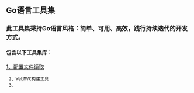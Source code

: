 ## Go语言工具集

### 此工具集秉持Go语言风格：简单、可用、高效，践行持续迭代的开发方式。
#### 包含以下工具集库：


[1、配置文件读取](./conf/conf.md "应用启动配置读取")

     2、WebMVC构建工具
     3、
     

